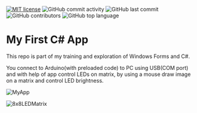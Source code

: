
[![MIT license](https://img.shields.io/badge/License-MIT-blue.svg?style=plastic)](https://lbesson.mit-license.org/)
![GitHub commit activity](https://img.shields.io/github/commit-activity/y/clockfix/MyCsharpApp?style=plastic)
![GitHub last commit](https://img.shields.io/github/last-commit/clockfix/MyCsharpApp?style=plastic)
![GitHub contributors](https://img.shields.io/github/contributors/clockfix/MyCsharpApp?style=plastic)
![GitHub top language](https://img.shields.io/github/languages/top/clockfix/MyCsharpApp?style=plastic)

# My First C# App
This repo is part of my training and exploration of Windows Forms and C#.

You connect to Arduino(with preloaded code) to PC using USB(COM port) and with help of app control LEDs on matrix, by using a mouse draw image on a matrix and control LED brightness.

![MyApp](https://jwtyga.db.files.1drv.com/y4mf6nnY9GDPiEVd0WLN54hP2v32Vem5eqlV0mgsYqcrkiWjzzRXoJPpWNZT_AlJNPmG55x89qJv88BQdAwJOoTwZWOd5kd_a45WHKfkmc3IK7F1nP_6W-Uhm8YbW5XFUq-Be2_9rznTkv6sPgQD2wGqLaAYIQVLfSBRJOfErK0M2oCYOp5HztIv4JmRusyWB8DfIPlaUgcYidWAkrl8dofjw/CSharpApp.PNG?psid=1)

![8x8LEDMatrix](https://5ggmgw.db.files.1drv.com/y4m7dex0fc8KcWi_goHLS5AY3m89y2LWTX4c4Sahcm3iNSsvJvQx8Fe2HmiCW4wJ8ghNsFm7n6ASTs-vBU30NclCgwJCUjpWL2yYjfIu3zsdkP8p4LSM7XPp4FfRMSB7dRr0R55zHfl6yDjwgPGVr_HZqayr5h3sJQkSO53pr_oOUJw-J-8oPAOYhWtwIefV2nkBjG__uDU0ezYBJTzGdvPAA/20200519_233711.jpg?psid=1)

